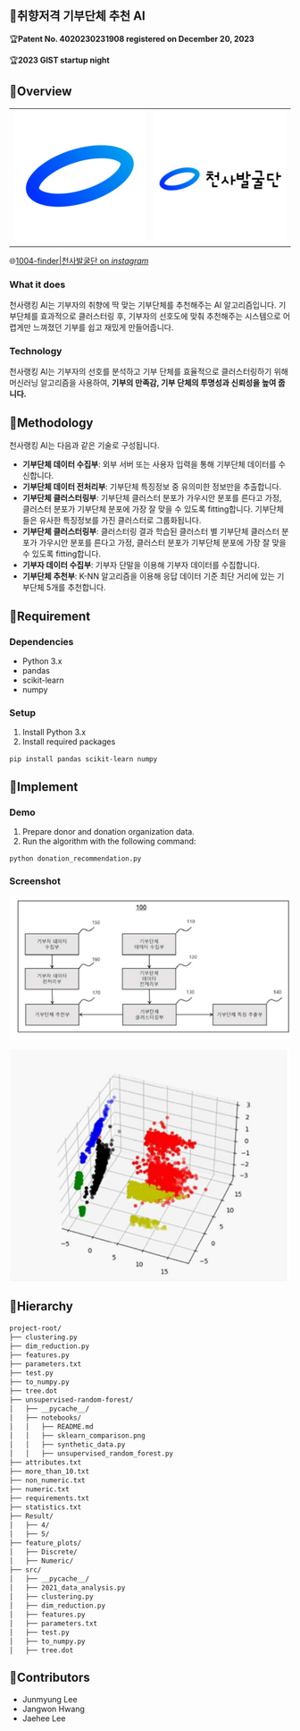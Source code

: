 ## 👼취향저격 기부단체 추천 AI

🏆**Patent No. 4020230231908 registered on December 20, 2023**

🏆**2023 GIST startup night**

## 📂Overview

<table>
  <tr>
    <td style="text-align:center;"><img src="images/005.png" alt="Image 1" width="300"/></td>
    <td style="text-align:center;"><img src="images/008.png" alt="Image 2" width="300"/></td>
  </tr>
</table>

🌐[1004-finder|천사발굴단 on *instagram*](https://www.instagram.com/1004_finder/)

### What it does

천사랭킹 AI는 기부자의 취향에 딱 맞는 기부단체를 추천해주는 AI 알고리즘입니다. 기부단체를 효과적으로 클러스터링 후, 기부자의 선호도에 맞춰 추천해주는 시스템으로 어렵게만 느껴졌던 기부를 쉽고 재밌게 만들어줍니다.

### Technology

천사랭킹 AI는 기부자의 선호를 분석하고 기부 단체를 효율적으로 클러스터링하기 위해 머신러닝 알고리즘을 사용하여, **기부의 만족감, 기부 단체의 투명성과 신뢰성을 높여 줍니다.** 

## 📂Methodology

천사랭킹 AI는 다음과 같은 기술로 구성됩니다. 

- **기부단체 데이터 수집부**: 외부 서버 또는 사용자 입력을 통해 기부단체 데이터를 수신합니다. 
- **기부단체 데이터 전처리부**: 기부단체 특징정보 중 유의미한 정보만을 추출합니다.
- **기부단체 클러스터링부**: 기부단체 클러스터 분포가 가우시안 분포를 른다고 가정, 클러스터 분포가 기부단체 분포에 가장 잘 맞을 수 있도록 fitting합니다. 기부단체들은 유사한 특징정보를 가진 클러스터로 그룹화됩니다. 
- **기부단체 클러스터링부**: 클러스터링 결과 학습된 클러스터 별 기부단체 클러스터 분포가 가우시안 분포를 른다고 가정, 클러스터 분포가 기부단체 분포에 가장 잘 맞을 수 있도록 fitting합니다. 
- **기부자 데이터 수집부**: 기부자 단말을 이용해 기부자 데이터를 수집합니다. 
- **기부단체 추천부**: K-NN 알고리즘을 이용해 응답 데이터 기준 최단 거리에 있는 기부단체 5개를 추천합니다. 

## 📂Requirement

### Dependencies

- Python 3.x
- pandas
- scikit-learn
- numpy

### Setup

1. Install Python 3.x
2. Install required packages

```
pip install pandas scikit-learn numpy
```


## 📂Implement

### Demo

1. Prepare donor and donation organization data.
2. Run the algorithm with the following command:

```
python donation_recommendation.py
```

### Screenshot

![image-20240519221354172](images/1.png)

![image-20240519221338881](images/2.png)



## 📂Hierarchy

```
project-root/
├── clustering.py
├── dim_reduction.py
├── features.py
├── parameters.txt
├── test.py
├── to_numpy.py
├── tree.dot
├── unsupervised-random-forest/
│   ├── __pycache__/
│   ├── notebooks/
│   │   ├── README.md
│   │   ├── sklearn_comparison.png
│   │   ├── synthetic_data.py
│   │   ├── unsupervised_random_forest.py
├── attributes.txt
├── more_than_10.txt
├── non_numeric.txt
├── numeric.txt
├── requirements.txt
├── statistics.txt
├── Result/
│   ├── 4/
│   ├── 5/
├── feature_plots/
│   ├── Discrete/
│   ├── Numeric/
├── src/
│   ├── __pycache__/
│   ├── 2021_data_analysis.py
│   ├── clustering.py
│   ├── dim_reduction.py
│   ├── features.py
│   ├── parameters.txt
│   ├── test.py
│   ├── to_numpy.py
│   ├── tree.dot
```


## 📂Contributors

- Junmyung Lee
- Jangwon Hwang
- Jaehee Lee

